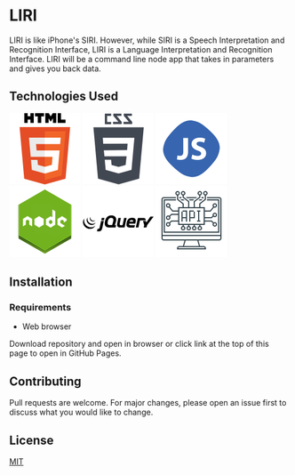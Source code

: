 # LIRI

LIRI is like iPhone's SIRI. However, while SIRI is a Speech Interpretation and Recognition Interface, LIRI is a Language Interpretation and Recognition Interface. LIRI will be a command line node app that takes in parameters and gives you back data.

## Technologies Used

<img src="https://github.com/kbwats/ReadMe/blob/master/html.png"> <img src="https://github.com/kbwats/ReadMe/blob/master/css.png"> <img src="https://github.com/kbwats/ReadMe/blob/master/javascript.png"> <img src="https://github.com/kbwats/ReadMe/blob/master/node.png"> <img src="https://github.com/kbwats/ReadMe/blob/master/jquery.png"> <img src="https://github.com/kbwats/ReadMe/blob/master/api.png">

## Installation

### Requirements
* Web browser

Download repository and open in browser or click link at the top of this page to open in GitHub Pages.


## Contributing
Pull requests are welcome. For major changes, please open an issue first to discuss what you would like to change.



## License
[MIT](https://choosealicense.com/licenses/mit/)
 
